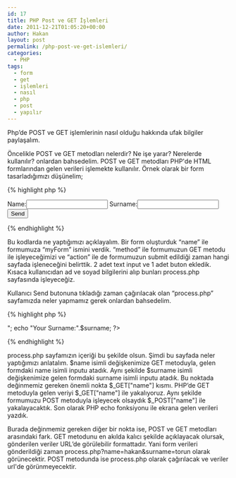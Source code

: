 ```yaml
---
id: 17
title: PHP Post ve GET İşlemleri
date: 2011-12-21T01:05:20+00:00
author: Hakan
layout: post
permalink: /php-post-ve-get-islemleri/
categories:
  - PHP
tags:
  - form
  - get
  - işlemleri
  - nasıl
  - php
  - post
  - yapılır
---
```

Php&#8217;de POST ve GET işlemlerinin nasıl olduğu hakkında ufak bilgiler paylaşalım.
  
Öncelikle POST ve GET metodları nelerdir? Ne işe yarar? Nerelerde kullanılır? onlardan bahsedelim. POST ve GET metodları PHP'de HTML formlarından gelen verileri işlemekte kullanılır. Örnek olarak bir form tasarladığımızı düşünelim;

{% highlight php %}
<form name="myForm" action="process.php" method="GET">
	Name:<input type="text" id="name">
	Surname:<input type="text" id="surname">
	<input type="submit" value="Send">
</form>
{% endhighlight %}


Bu kodlarda ne yaptığımızı açıklayalım. Bir form oluşturduk &#8220;name&#8221; ile formumuza &#8220;myForm&#8221; ismini verdik. &#8220;method&#8221; ile formumuzun GET metodu ile işleyeceğimizi ve &#8220;action&#8221; ile de formumuzun submit edildiği zaman hangi sayfada işleneceğini belirttik. 2 adet text input ve 1 adet buton ekledik. Kısaca kullanıcıdan ad ve soyad bilgilerini alıp bunları process.php sayfasında işleyeceğiz.
  
Kullanıcı Send butonuna tıkladığı zaman çağırılacak olan &#8220;process.php&#8221; sayfamızda neler yapmamız gerek onlardan bahsedelim.

{% highlight php %}
<?php
$name=$_GET["name"];
$surname=$_GET["surname"];
echo "Your Name:".$name."<br>";
echo "Your Surname:".$surname;
?>
{% endhighlight %}

process.php sayfamızın içeriği bu şekilde olsun. Şimdi bu sayfada neler yaptığımızı anlatalım. $name isimli değişkenimize GET metoduyla, gelen formdaki name isimli inputu atadık. Aynı şekilde $surname isimli değişkenimize gelen formdaki surname isimli inputu atadık. Bu noktada değinmemiz gereken önemli nokta $\_GET["name"] kısmı. PHP&#8217;de GET metoduyla gelen veriyi $\_GET["name"] ile yakalıyoruz. Aynı şekilde formumuzu POST metoduyla işleyecek olsaydık $_POST["name"] ile yakalayacaktık. Son olarak PHP echo fonksiyonu ile ekrana gelen verileri yazdık.
  
Burada değinmemiz gereken diğer bir nokta ise, POST ve GET metodları arasındaki fark. GET metodunu en akılda kalıcı şekilde açıklayacak olursak, gönderilen veriler URL&#8217;de görülebilir formattadır. Yani form verileri gönderildiği zaman process.php?name=hakan&surname=torun olarak görünecektir. POST metodunda ise process.php olarak çağırılacak ve veriler url'de görünmeyecektir.